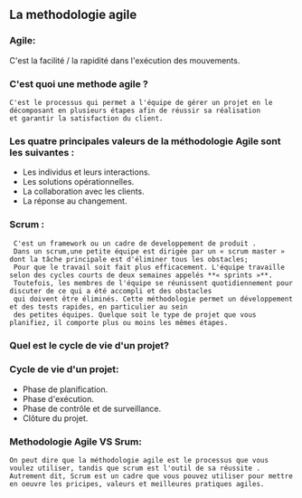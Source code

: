 ## La methodologie agile 

### **Agile:** 
C'est la facilité / la rapidité dans l'exécution des mouvements.

### **C'est quoi une methode agile ?**
    C'est le processus qui permet a l'équipe de gérer un projet en le décomposant en plusieurs étapes afin de réussir sa réalisation 
    et garantir la satisfaction du client.

### **Les quatre principales valeurs de la méthodologie Agile sont les suivantes :**
 + Les individus et leurs interactions.
 + Les solutions opérationnelles.
 + La collaboration avec les clients.
 + La réponse au changement.

### **Scrum :**
     C'est un framework ou un cadre de developpement de produit .
     Dans un scrum,une petite équipe est dirigée par un « scrum master » dont la tâche principale est d'éliminer tous les obstacles;
     Pour que le travail soit fait plus efficacement. L'équipe travaille selon des cycles courts de deux semaines appelés **« sprints »**.
     Toutefois, les membres de l'équipe se réunissent quotidiennement pour discuter de ce qui a été accompli et des obstacles
     qui doivent être éliminés. Cette méthodologie permet un développement et des tests rapides, en particulier au sein 
     des petites équipes. Quelque soit le type de projet que vous planifiez, il comporte plus ou moins les mêmes étapes.
### **Quel est le cycle de vie d'un projet?**

### **Cycle de vie d'un projet:**
 + Phase de planification.
 + Phase d'exécution.
 + Phase de contrôle et de surveillance.
 + Clôture du projet.

### **Methodologie Agile VS Srum:**
    On peut dire que la méthodologie agile est le processus que vous voulez utiliser, tandis que scrum est l'outil de sa réussite .
    Autrement dit, Scrum est un cadre que vous pouvez utiliser pour mettre en oeuvre les pricipes, valeurs et meilleures pratiques agiles. 
